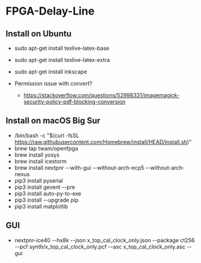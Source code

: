 # FPGA-Delay-Line

## Install on Ubuntu

   - sudo apt-get install texlive-latex-base
   - sudo apt-get install texlive-latex-extra
   - sudo apt-get install inkscape


   - Permission issue with convert?
      
      - https://stackoverflow.com/questions/52998331/imagemagick-security-policy-pdf-blocking-conversion

## Install on macOS Big Sur

   - /bin/bash -c "$(curl -fsSL https://raw.githubusercontent.com/Homebrew/install/HEAD/install.sh)"
   - brew tap twam/openfpga
   - brew install yosys
   - brew install icestorm
   - brew install nextpnr --with-gui --without-arch-ecp5 --without-arch-nexus 
   - pip3 install pyserial
   - pip3 install gevent --pre
   - pip3 install auto-py-to-exe
   - pip3 install --upgrade pip
   - pip3 install matplotlib

## GUI

   - nextpnr-ice40 --hx8k --json x_top_cal_clock_only.json --package ct256 --pcf synth/x_top_cal_clock_only.pcf --asc x_top_cal_clock_only.asc --gui



